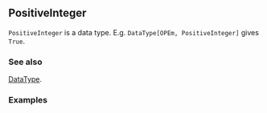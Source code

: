 ## PositiveInteger

`PositiveInteger` is a data type. E.g. `DataType[OPEm, PositiveInteger]` gives `True`.

### See also

[DataType](DataType).

### Examples